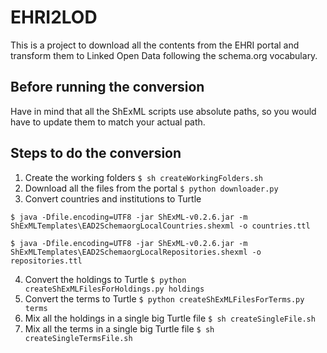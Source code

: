 # EHRI2LOD
This is a project to download all the contents from the EHRI portal and transform them to Linked Open Data following the schema.org vocabulary.

## Before running the conversion
Have in mind that all the ShExML scripts use absolute paths, so you would have to update them to match your actual path.

## Steps to do the conversion
1. Create the working folders `$ sh createWorkingFolders.sh`
2. Download all the files from the portal `$ python downloader.py`
3. Convert countries and institutions to Turtle
```
$ java -Dfile.encoding=UTF8 -jar ShExML-v0.2.6.jar -m ShExMLTemplates\EAD2SchemaorgLocalCountries.shexml -o countries.ttl

$ java -Dfile.encoding=UTF8 -jar ShExML-v0.2.6.jar -m ShExMLTemplates\EAD2SchemaorgLocalRepositories.shexml -o repositories.ttl
```
4. Convert the holdings to Turtle `$ python createShExMLFilesForHoldings.py holdings`
5. Convert the terms to Turtle `$ python createShExMLFilesForTerms.py terms`
6. Mix all the holdings in a single big Turtle file `$ sh createSingleFile.sh`
7. Mix all the terms in a single big Turtle file `$ sh createSingleTermsFile.sh`